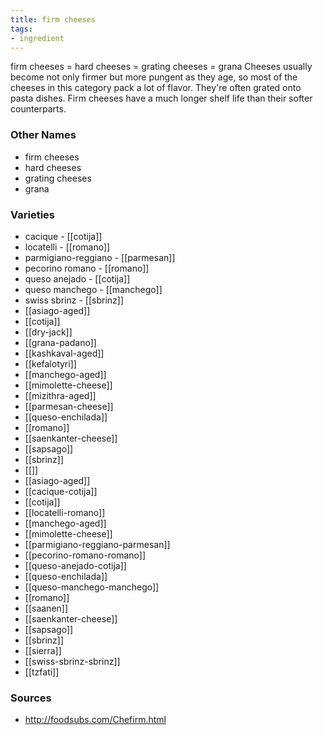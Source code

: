 ```yaml
---
title: firm cheeses
tags:
- ingredient
---
```

firm cheeses = hard cheeses = grating cheeses = grana Cheeses usually become not only firmer but more pungent as they age, so most of the cheeses in this category pack a lot of flavor. They're often grated onto pasta dishes. Firm cheeses have a much longer shelf life than their softer counterparts.

### Other Names

* firm cheeses
* hard cheeses
* grating cheeses
* grana

### Varieties

* cacique - [[cotija]]
* locatelli - [[romano]]
* parmigiano-reggiano - [[parmesan]]
* pecorino romano - [[romano]]
* queso anejado - [[cotija]]
* queso manchego - [[manchego]]
* swiss sbrinz - [[sbrinz]]
* [[asiago-aged]]
* [[cotija]]
* [[dry-jack]]
* [[grana-padano]]
* [[kashkaval-aged]]
* [[kefalotyri]]
* [[manchego-aged]]
* [[mimolette-cheese]]
* [[mizithra-aged]]
* [[parmesan-cheese]]
* [[queso-enchilada]]
* [[romano]]
* [[saenkanter-cheese]]
* [[sapsago]]
* [[sbrinz]]
* [[]]
* [[asiago-aged]]
* [[cacique-cotija]]
* [[cotija]]
* [[locatelli-romano]]
* [[manchego-aged]]
* [[mimolette-cheese]]
* [[parmigiano-reggiano-parmesan]]
* [[pecorino-romano-romano]]
* [[queso-anejado-cotija]]
* [[queso-enchilada]]
* [[queso-manchego-manchego]]
* [[romano]]
* [[saanen]]
* [[saenkanter-cheese]]
* [[sapsago]]
* [[sbrinz]]
* [[sierra]]
* [[swiss-sbrinz-sbrinz]]
* [[tzfati]]

### Sources
* http://foodsubs.com/Chefirm.html
